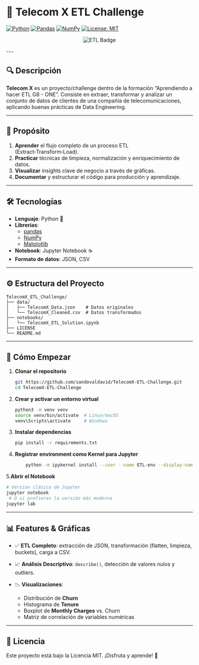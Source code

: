 # 🚀 Telecom X ETL Challenge

[![Python](https://img.shields.io/badge/python-3.11-blue.svg)](https://www.python.org/)
[![Pandas](https://img.shields.io/badge/pandas-2.3.1-yellow)](https://pandas.pydata.org/)
[![NumPy](https://img.shields.io/badge/numpy-2.0.1-orange)](https://numpy.org/)
[![License: MIT](https://img.shields.io/badge/License-MIT-green.svg)](LICENSE)

<p align="center">
  <img src="https://cdn1.gnarususercontent.com.br/6/409126/007f0f58-5970-4133-94b8-9af2551f2ab2.png" alt="ETL Badge"/>
</p>
---

## 🔍 Descripción

**Telecom X** es un proyecto/challenge dentro de la formación “Aprendiendo a hacer ETL G8 - ONE”. Consiste en extraer, transformar y analizar un conjunto de datos de clientes de una compañía de telecomunicaciones, aplicando buenas prácticas de Data Engineering.

---

## 🎯 Propósito

1. **Aprender** el flujo completo de un proceso ETL (Extract‑Transform‑Load).
2. **Practicar** técnicas de limpieza, normalización y enriquecimiento de datos.
3. **Visualizar** insights clave de negocio a través de gráficas.
4. **Documentar** y estructurar el código para producción y aprendizaje.

---

## 🛠 Tecnologías

- **Lenguaje**: Python 🐍
- **Librerías**:
    - [pandas](https://pandas.pydata.org/)
    - [NumPy](https://numpy.org/)
    - [Matplotlib](https://matplotlib.org/)
- **Notebook**: Jupyter Notebook ☕
- **Formato de datos**: JSON, CSV

---

## ⚙️ Estructura del Proyecto

```text
TelecomX_ETL_Challenge/
├── data/
│   ├── TelecomX_Data.json    # Datos originales
│   └── TelecomX_Cleaned.csv  # Datos transformados
├── notebooks/
│   └── TelecomX_ETL_Solution.ipynb  
├── LICENSE
└── README.md
````

---

## 🚀 Cómo Empezar

1. **Clonar el repositorio**

   ```bash
   git https://github.com/sandovaldavid/TelecomX-ETL-Challenge.git
   cd TelecomX-ETL-Challenge
   ```

2. **Crear y activar un entorno virtual**

   ```bash
   python3 -m venv venv
   source venv/bin/activate  # Linux/macOS
   venv\Scripts\activate     # Windows
   ```

3. **Instalar dependencias**

   ```bash
   pip install -r requirements.txt
   ```

4. **Registrar environment como Kernel para Jupyter**

   ```bash
       python -m ipykernel install --user --name ETL-env --display-name "Python (ETL-env)"
   ```

5.**Abrir el Notebook**

   ```bash
   # Version clásica de Jupyter
   jupyter notebook
    # O si prefieres la versión más moderna
   jupyter lab
   ```

---

## 📊 Features & Gráficas

* ✅ **ETL Completo**: extracción de JSON, transformación (flatten, limpieza, buckets), carga a CSV.
* 📈 **Análisis Descriptivo**: `describe()`, detección de valores nulos y outliers.
* 📉 **Visualizaciones**:

    * Distribución de **Churn**
    * Histograma de **Tenure**
    * Boxplot de **Monthly Charges** vs. Churn
    * Matriz de correlación de variables numéricas

---

## 📄 Licencia

Este proyecto está bajo la Licencia MIT.
¡Disfruta y aprende! 🎉
